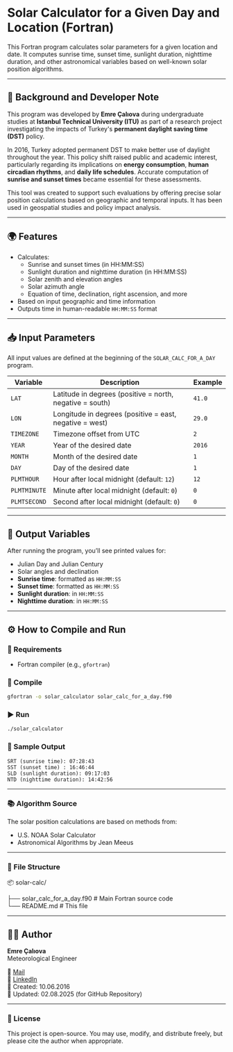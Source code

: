 # Solar Calculator for a Given Day and Location (Fortran)

This Fortran program calculates solar parameters for a given location and date. It computes sunrise time, sunset time, sunlight duration, nighttime duration, and other astronomical variables based on well-known solar position algorithms.

---

## 🧠 Background and Developer Note

This program was developed by **Emre Çalıova** during undergraduate studies at **Istanbul Technical University (ITU)** as part of a research project investigating the impacts of Turkey's **permanent daylight saving time (DST)** policy.

In 2016, Turkey adopted permanent DST to make better use of daylight throughout the year. This policy shift raised public and academic interest, particularly regarding its implications on **energy consumption**, **human circadian rhythms**, and **daily life schedules**. Accurate computation of **sunrise and sunset times** became essential for these assessments.

This tool was created to support such evaluations by offering precise solar position calculations based on geographic and temporal inputs. It has been used in geospatial studies and policy impact analysis.

---

## 🌍 Features

- Calculates:
  - Sunrise and sunset times (in HH:MM:SS)
  - Sunlight duration and nighttime duration (in HH:MM:SS)
  - Solar zenith and elevation angles
  - Solar azimuth angle
  - Equation of time, declination, right ascension, and more
- Based on input geographic and time information
- Outputs time in human-readable `HH:MM:SS` format

---

## 📥 Input Parameters

All input values are defined at the beginning of the `SOLAR_CALC_FOR_A_DAY` program.

| Variable     | Description                                                  | Example |
|--------------|--------------------------------------------------------------|---------|
| `LAT`        | Latitude in degrees (positive = north, negative = south)     | `41.0`  |
| `LON`        | Longitude in degrees (positive = east, negative = west)      | `29.0`  |
| `TIMEZONE`   | Timezone offset from UTC                                     | `2`     |
| `YEAR`       | Year of the desired date                                     | `2016`  |
| `MONTH`      | Month of the desired date                                    | `1`     |
| `DAY`        | Day of the desired date                                      | `1`     |
| `PLMTHOUR`   | Hour after local midnight (default: `12`)                    | `12`    |
| `PLMTMINUTE` | Minute after local midnight (default: `0`)                   | `0`     |
| `PLMTSECOND` | Second after local midnight (default: `0`)                   | `0`     |

---

## 🧮 Output Variables

After running the program, you’ll see printed values for:

- Julian Day and Julian Century
- Solar angles and declination
- **Sunrise time**: formatted as `HH:MM:SS`
- **Sunset time**: formatted as `HH:MM:SS`
- **Sunlight duration**: in `HH:MM:SS`
- **Nighttime duration**: in `HH:MM:SS`

---

## ⚙️ How to Compile and Run

### 📌 Requirements

- Fortran compiler (e.g., `gfortran`)

### 🧵 Compile

```bash
gfortran -o solar_calculator solar_calc_for_a_day.f90
```

### ▶️ Run

```bash
./solar_calculator
```

### 🔢 Sample Output

```
SRT (sunrise time): 07:28:43
SST (sunset time) : 16:46:44
SLD (sunlight duration): 09:17:03
NTD (nighttime duration): 14:42:56
```

---

### 📚 Algorithm Source

The solar position calculations are based on methods from:

- U.S. NOAA Solar Calculator
- Astronomical Algorithms by Jean Meeus

---

### 📁 File Structure

📦 solar-calc/

  ├── solar_calc_for_a_day.f90   # Main Fortran source code  
  └── README.md                  # This file

---

## 👨‍💻 Author

**Emre Çalıova**  
Meteorological Engineer

📧 [Mail](mailto:caliova94@gmail.com)  
🔗 [LinkedIn](https://www.linkedin.com/in/emrecaliova)  
📅 Created: 10.06.2016  
📅 Updated: 02.08.2025  (for GitHub Repository)

---

### 📄 License

This project is open-source. You may use, modify, and distribute freely, but please cite the author when appropriate.
